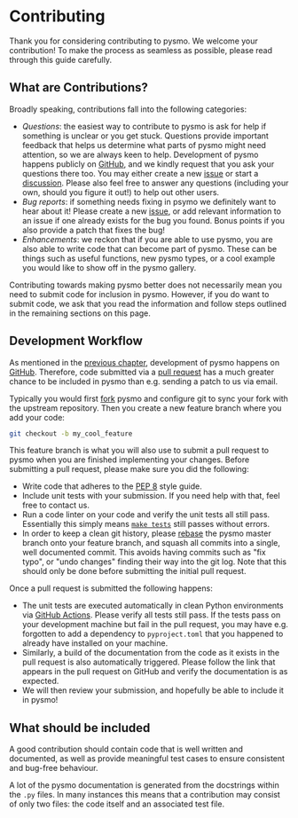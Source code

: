 # Contributing

Thank you for considering contributing to pysmo. We welcome your contribution!
To make the process as seamless as possible, please read through this guide
carefully.

## What are Contributions?

Broadly speaking, contributions fall into the following categories:

- *Questions*: the easiest way to contribute to pysmo is ask for help if
  something is unclear or you get stuck. Questions provide important
  feedback that helps us determine what parts of pysmo might need attention,
  so we are always keen to help. Development of pysmo happens publicly on
  [GitHub](https://github.com/pysmo/pysmo), and we kindly request that you
  ask your questions there too. You may either create a new
  [issue](https://github.com/pysmo/pysmo/issues) or start a
  [discussion](https://github.com/pysmo/pysmo/discussions). Please also
  feel free to answer any questions (including your own, should you figure it
  out!) to help out other users.
- *Bug reports*: if something needs fixing in psymo we definitely want to hear
  about it! Please create a new [issue](https://github.com/pysmo/pysmo/issues),
  or add relevant information to an issue if one already exists for the bug
  you found. Bonus points if you also provide a patch that fixes the bug!
- *Enhancements*: we reckon that if you are able to use pysmo, you are also able
  to write code that can become part of pysmo. These can be things such as useful
  functions, new pysmo types, or a cool example you would like to show off in
  the pysmo gallery.

Contributing towards making pysmo better does not necessarily mean you need to submit
code for inclusion in pysmo. However, if you do want to submit code, we ask that
you read the information and follow steps outlined in the remaining sections on this
page.

## Development Workflow

As mentioned in the [previous chapter](./developing.md#git-repository),
development of pysmo happens on [GitHub](https://github.com). Therefore, code submitted
via a [pull request](https://docs.github.com/en/pull-requests/collaborating-with-pull-requests/proposing-changes-to-your-work-with-pull-requests/creating-a-pull-request)
has a much greater chance to be included in pysmo than e.g. sending a patch to us
via email.

Typically you would first
[fork](https://docs.github.com/en/get-started/quickstart/fork-a-repo) pysmo and
configure git to sync your fork with the upstream repository. Then you create a new
feature branch where you add your code:

```bash
git checkout -b my_cool_feature
```

This feature branch is what you will also use to submit a pull request to pysmo
when you are finished implementing your changes. Before submitting a pull request,
please make sure you did the following:

- Write code that adheres to the [PEP 8](https://peps.python.org/pep-0008/)
  style guide.
- Include unit tests with your submission. If you need help with that, feel
  free to contact us.
- Run a code linter on your code and verify the unit tests all still pass.
  Essentially this simply means [`make tests`](./developing.md#makefile) still
  passes without errors.
- In order to keep a clean git history, please
  [rebase](https://git-scm.com/docs/git-rebase) the pysmo master branch onto your
  feature branch, and squash all commits into a single, well documented commit.
  This avoids having commits such as "fix typo", or "undo changes" finding their
  way into the git log. Note that this should only be done before submitting the
  initial pull request.

Once a pull request is submitted the following happens:

- The unit tests are executed automatically in clean Python environments via
    [GitHub Actions](https://docs.github.com/en/actions). Please verify all
    tests still pass. If the tests pass on your development machine but fail in
    the pull request, you may have e.g. forgotten to add a dependency to `pyproject.toml`
    that you happened to already have installed on your machine.
- Similarly, a build of the documentation from the code as it exists in the pull
    request is also automatically triggered. Please follow the link that appears in
    the pull request on GitHub and verify the documentation is as expected.
- We will then review your submission, and hopefully be able to include it in pysmo!

## What should be included

A good contribution should contain code that is well written and documented, as
well as provide meaningful test cases to ensure consistent and bug-free behaviour.

A lot of the pysmo documentation is generated from the docstrings within the `.py`
files. In many instances this means that a contribution may consist of only two files:
the code itself and an associated test file.
